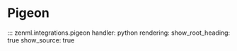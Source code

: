 # Pigeon

::: zenml.integrations.pigeon
    handler: python
    rendering:
      show_root_heading: true
      show_source: true

